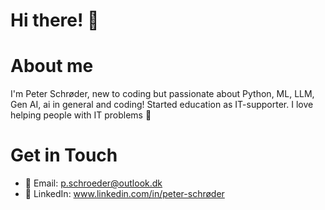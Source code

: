 # Hi there! 👋

# About me
I'm Peter Schrøder, new to coding but passionate about Python, ML, LLM, Gen AI, ai in general and coding! Started education as IT-supporter. I love helping people with IT problems 🙂
  
# Get in Touch
- 📧 Email: p.schroeder@outlook.dk
- 🔗 LinkedIn: www.linkedin.com/in/peter-schrøder
